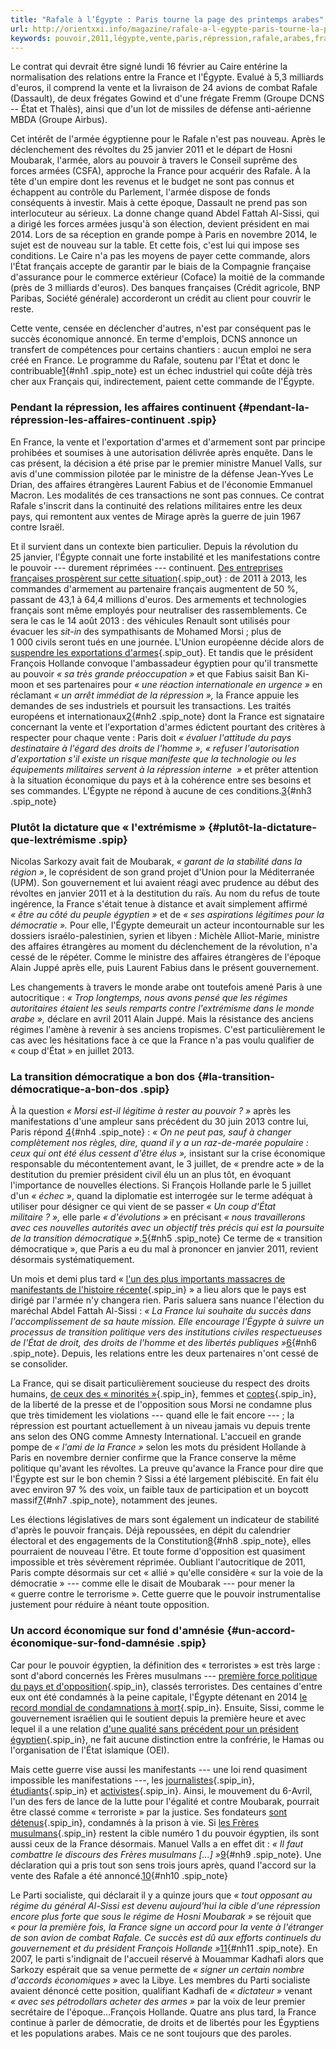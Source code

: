 ```yaml
---
title: "Rafale à l’Égypte : Paris tourne la page des printemps arabes"
url: http://orientxxi.info/magazine/rafale-a-l-egypte-paris-tourne-la-page-des-printemps-arabes,0814
keywords: pouvoir,2011,légypte,vente,paris,répression,rafale,arabes,france,page,tourne,président,printemps,égyptien
---
```

Le contrat qui devrait être signé lundi 16 février au Caire entérine la normalisation des relations entre la France et l'Égypte. Evalué à 5,3 milliards d'euros, il comprend la vente et la livraison de 24 avions de combat Rafale (Dassault), de deux frégates Gowind et d'une frégate Fremm (Groupe DCNS -- État et Thalès), ainsi que d'un lot de missiles de défense anti-aérienne MBDA (Groupe Airbus).

Cet intérêt de l'armée égyptienne pour le Rafale n'est pas nouveau. Après le déclenchement des révoltes du 25 janvier 2011 et le départ de Hosni Moubarak, l'armée, alors au pouvoir à travers le Conseil suprême des forces armées (CSFA), approche la France pour acquérir des Rafale. À la tête d'un empire dont les revenus et le budget ne sont pas connus et échappent au contrôle du Parlement, l'armée dispose de fonds conséquents à investir. Mais à cette époque, Dassault ne prend pas son interlocuteur au sérieux. La donne change quand Abdel Fattah Al-Sissi, qui a dirigé les forces armées jusqu'à son élection, devient président en mai 2014. Lors de sa réception en grande pompe à Paris en novembre 2014, le sujet est de nouveau sur la table. Et cette fois, c'est lui qui impose ses conditions. Le Caire n'a pas les moyens de payer cette commande, alors l'État français accepte de garantir par le biais de la Compagnie française d'assurance pour le commerce extérieur (Coface) la moitié de la commande (près de 3 milliards d'euros). Des banques françaises (Crédit agricole, BNP Paribas, Société générale) accorderont un crédit au client pour couvrir le reste.

Cette vente, censée en déclencher d'autres, n'est par conséquent pas le succès économique annoncé. En terme d'emplois, DCNS annonce un transfert de compétences pour certains chantiers : aucun emploi ne sera créé en France. Le programme du Rafale, soutenu par l'État et donc le contribuable[1](/magazine/rafale-a-l-egypte-paris-tourne-la-page-des-printemps-arabes,0814#nb1 "Yann Philippin, « L’État prêt à racheter Dassault Aviation en cas de mauvaise (...)"){#nh1 .spip_note} est un échec industriel qui coûte déjà très cher aux Français qui, indirectement, paient cette commande de l'Égypte.

### Pendant la répression, les affaires continuent {#pendant-la-répression-les-affaires-continuent .spip}

En France, la vente et l'exportation d'armes et d'armement sont par principe prohibées et soumises à une autorisation délivrée après enquête. Dans le cas présent, la décision a été prise par le premier ministre Manuel Valls, sur avis d'une commission pilotée par le ministre de la défense Jean-Yves Le Drian, des affaires étrangères Laurent Fabius et de l'économie Emmanuel Macron. Les modalités de ces transactions ne sont pas connues. Ce contrat Rafale s'inscrit dans la continuité des relations militaires entre les deux pays, qui remontent aux ventes de Mirage après la guerre de juin 1967 contre Israël.

Et il survient dans un contexte bien particulier. Depuis la révolution du 25 janvier, l'Égypte connait une forte instabilité et les manifestations contre le pouvoir --- durement réprimées --- continuent. [Des entreprises françaises prospèrent sur cette situation](http://www.bastamag.net/Malgre-les-tortures-et-la){.spip_out} : de 2011 à 2013, les commandes d'armement au partenaire français augmentent de 50 %, passant de 43,1 à 64,4 millions d'euros. Des armements et technologies français sont même employés pour neutraliser des rassemblements. Ce sera le cas le 14 août 2013 : des véhicules Renault sont utilisés pour évacuer les *sit-in* des sympathisants de Mohamed Morsi ; plus de 1 000 civils seront tués en une journée. L'Union européenne décide alors de [suspendre les exportations d'armes](http://www.liberation.fr/monde/2013/08/21/l-ue-ne-peut-pas-faire-pression-sur-la-volonte-du-peuple-egyptien_926060){.spip_out}. Et tandis que le président François Hollande convoque l'ambassadeur égyptien pour qu'il transmette au pouvoir *« sa très grande préoccupation »* et que Fabius saisit Ban Ki-moon et ses partenaires pour *« une réaction internationale en urgence »* en réclamant *« un arrêt immédiat de la répression »,* la France appuie les demandes de ses industriels et poursuit les transactions. Les traités européens et internationaux[2](/magazine/rafale-a-l-egypte-paris-tourne-la-page-des-printemps-arabes,0814#nb2 "Notamment le Traité sur le commerce des armes (TCA) et la Position commune (...)"){#nh2 .spip_note} dont la France est signataire concernant la vente et l'exportation d'armes édictent pourtant des critères à respecter pour chaque vente : Paris doit *« évaluer l'attitude du pays destinataire à l'égard des droits de l'homme », « refuser l'autorisation d'exportation s'il existe un risque manifeste que la technologie ou les équipements mili­taires servent à la répres­sion interne  »* et prêter attention à la situation économique du pays et à la cohérence entre ses besoins et ses commandes. L'Égypte ne répond à aucune de ces conditions.[3](/magazine/rafale-a-l-egypte-paris-tourne-la-page-des-printemps-arabes,0814#nb3 "Le pays n’est d’ailleurs signataire d’aucun traité sur le contrôle des ventes (...)"){#nh3 .spip_note}

### Plutôt la dictature que « l'extrémisme » {#plutôt-la-dictature-que-lextrémisme .spip}

Nicolas Sarkozy avait fait de Moubarak, *« garant de la stabilité dans la région »*, le coprésident de son grand projet d'Union pour la Méditerranée (UPM). Son gouvernement et lui avaient réagi avec prudence au début des révoltes en janvier 2011 et à la destitution du raïs. Au nom du refus de toute ingérence, la France s'était tenue à distance et avait simplement affirmé *« être au côté du peuple égyptien »* et de *« ses aspirations légitimes pour la démocratie ».* Pour elle, l'Égypte demeurait un acteur incontournable sur les dossiers israélo-palestinien, syrien et libyen : Michèle Alliot-Marie, ministre des affaires étrangères au moment du déclenchement de la révolution, n'a cessé de le répéter. Comme le ministre des affaires étrangères de l'époque Alain Juppé après elle, puis Laurent Fabius dans le présent gouvernement.

Les changements à travers le monde arabe ont toutefois amené Paris à une autocritique : *« Trop longtemps, nous avons pensé que les régimes autoritaires étaient les seuls remparts contre l'extrémisme dans le monde arabe »,* déclare en avril 2011 Alain Juppé. Mais la résistance des anciens régimes l'amène à revenir à ses anciens tropismes. C'est particulièrement le cas avec les hésitations face à ce que la France n'a pas voulu qualifier de « coup d'État » en juillet 2013.

### La transition démocratique a bon dos {#la-transition-démocratique-a-bon-dos .spip}

À la question *« Morsi est-il légitime à rester au pouvoir ? »* après les manifestations d'une ampleur sans précédent du 30 juin 2013 contre lui, Paris répond [4](/magazine/rafale-a-l-egypte-paris-tourne-la-page-des-printemps-arabes,0814#nb4 "Déclarations officielles de politique étrangère du 03 juillet 2013."){#nh4 .spip_note} : *« On ne peut pas, sauf à changer complètement nos règles, dire, quand il y a un raz-de-marée populaire : ceux qui ont été élus cessent d'être élus »,* insistant sur la crise économique responsable du mécontentement avant, le 3 juillet, de « prendre acte » de la destitution du premier président civil élu un an plus tôt, en évoquant l'importance de nouvelles élections. Si François Hollande parle le 5 juillet d'un *« échec »*, quand la diplomatie est interrogée sur le terme adéquat à utiliser pour désigner ce qui vient de se passer *« Un coup d'État militaire ? »,* elle parle *« d'évolutions »* en précisant *« nous travaillerons avec ces nouvelles autorités avec un objectif très précis qui est la poursuite de la transition démocratique ».*[5](/magazine/rafale-a-l-egypte-paris-tourne-la-page-des-printemps-arabes,0814#nb5 "Ibid."){#nh5 .spip_note} Ce terme de « transition démocratique », que Paris a eu du mal à prononcer en janvier 2011, revient désormais systématiquement.

Un mois et demi plus tard « [l'un des plus importants massacres de manifestants de l'histoire récente](lu-vu-entendu/massacre-de-rabaa-le-rapport-que-les-autorites-egyptiennes-ne-veulent-pas-qu-on,0654){.spip_in} » a lieu alors que le pays est dirigé par l'armée n'y changera rien. Paris saluera sans nuance l'élection du maréchal Abdel Fattah Al-Sissi : *« La France lui souhaite du succès dans l'accomplissement de sa haute mission. Elle encourage l'Égypte à suivre un processus de transition politique vers des institutions civiles respectueuses de l'État de droit, des droits de l'homme et des libertés publiques »*[6](/magazine/rafale-a-l-egypte-paris-tourne-la-page-des-printemps-arabes,0814#nb6 "Déclaration de Laurent Fabius (30 mai 2014)."){#nh6 .spip_note}. Depuis, les relations entre les deux partenaires n'ont cessé de se consolider.

La France, qui se disait particulièrement soucieuse du respect des droits humains, [de ceux des « minorités »](magazine/haro-sur-les-homosexuels-et-les-athees-en-egypte,0803){.spip_in}, femmes et [coptes](magazine/maspero-un-crime-impuni,0385){.spip_in}, de la liberté de la presse et de l'opposition sous Morsi ne condamne plus que très timidement les violations --- quand elle le fait encore --- ; la répression est pourtant actuellement à un niveau jamais vu depuis trente ans selon des ONG comme Amnesty International. L'accueil en grande pompe de *« l'ami de la France »* selon les mots du président Hollande à Paris en novembre dernier confirme que la France conserve la même politique qu'avant les révoltes. La preuve qu'avance la France pour dire que l'Égypte est sur le bon chemin ? Sissi a été largement plébiscité. En fait élu avec environ 97 % des voix, un faible taux de participation et un boycott massif[7](/magazine/rafale-a-l-egypte-paris-tourne-la-page-des-printemps-arabes,0814#nb7 "Alain Gresh, « Égypte, le premier échec du « maréchal » Sissi », Nouvelles (...)"){#nh7 .spip_note}, notamment des jeunes.

Les élections législatives de mars sont également un indicateur de stabilité d'après le pouvoir français. Déjà repoussées, en dépit du calendrier électoral et des engagements de la Constitution[8](/magazine/rafale-a-l-egypte-paris-tourne-la-page-des-printemps-arabes,0814#nb8 "Adoptée à près de 97 % des voix après un boycott massif, son texte a été changé (...)"){#nh8 .spip_note}, elles pourraient de nouveau l'être. Et toute forme d'opposition est quasiment impossible et très sévèrement réprimée. Oubliant l'autocritique de 2011, Paris compte désormais sur cet « allié » qu'elle considère « sur la voie de la démocratie » --- comme elle le disait de Moubarak --- pour mener la « guerre contre le terrorisme ». Cette guerre que le pouvoir instrumentalise justement pour réduire à néant toute opposition.

### Un accord économique sur fond d'amnésie {#un-accord-économique-sur-fond-damnésie .spip}

Car pour le pouvoir égyptien, la définition des « terroristes » est très large : sont d'abord concernés les Frères musulmans --- [première force politique du pays et d'opposition](magazine/egypte-une-strategie-d-elimination-des-freres-musulmans,0362){.spip_in}, classés terroristes. Des centaines d'entre eux ont été condamnés à la peine capitale, l'Égypte détenant en 2014 [le record mondial de condamnations à mort](magazine/quand-un-juge-egyptien-condamne-a-mort-529-personnes-d-un-coup,0552){.spip_in}. Ensuite, Sissi, comme le gouvernement israélien qui le soutient depuis la première heure et avec lequel il a une relation [d'une qualité sans précédent pour un président égyptien](documents/chronologies/l-etranglement-egyptien-de-gaza,0769){.spip_in}, ne fait aucune distinction entre la confrérie, le Hamas ou l'organisation de l'État islamique (OEI).

Mais cette guerre vise aussi les manifestants --- une loi rend quasiment impossible les manifestations ---, les [journalistes](magazine/egypte-guerre-ouverte-contre-le-journalisme,0605){.spip_in}, [étudiants](magazine/le-champ-de-bataille-des-universites-egyptiennes,0772){.spip_in} et [activistes](magazine/en-egypte-la-police-prend-sa-revanche,0691){.spip_in}. Ainsi, le mouvement du 6-Avril, l'un des fers de lance de la lutte pour l'égalité et contre Moubarak, pourrait être classé comme « terroriste » par la justice. Ses fondateurs [sont détenus](magazine/prisonniers-egyptiens-en-greve-de-la-faim,0736){.spip_in}, condamnés à la prison à vie. Si [les Frères musulmans](dossiers/les-freres-musulmans,0696){.spip_in} restent la cible numéro 1 du pouvoir égyptien, ils sont aussi ceux de la France désormais. Manuel Valls a en effet dit : *« Il faut combattre le discours des Frères musulmans \[...\] »*[9](/magazine/rafale-a-l-egypte-paris-tourne-la-page-des-printemps-arabes,0814#nb9 "Europe 1, 9 février 2015."){#nh9 .spip_note}. Une déclaration qui a pris tout son sens trois jours après, quand l'accord sur la vente des Rafale a été annoncé.[10](/magazine/rafale-a-l-egypte-paris-tourne-la-page-des-printemps-arabes,0814#nb10 "Manuel Valls visait aussi les salafistes, relativement épargnés par le (...)"){#nh10 .spip_note}

Le Parti socialiste, qui déclarait il y a quinze jours que *« tout opposant au régime du général Al-Sissi est devenu aujourd'hui la cible d'une répression encore plus forte que sous le régime de Hosni Moubarak »* se réjouit que *« pour la première fois, la France signe un accord pour la vente à l'étranger de son avion de combat Rafale. Ce succès est dû aux efforts continuels du gouvernement et du président François Hollande »*[11](/magazine/rafale-a-l-egypte-paris-tourne-la-page-des-printemps-arabes,0814#nb11 "« Égypte : toute la lumière doit être faite sur le meurtre de Shaima al Sabagh  (...)"){#nh11 .spip_note}. En 2007, le parti s'indignait de l'accueil réservé à Mouammar Kadhafi alors que Sarkozy espérait que sa venue permette de *« signer un certain nombre d'accords économiques »* avec la Libye. Les membres du Parti socialiste avaient dénoncé cette position, qualifiant Kadhafi de *« dictateur »* venant *« avec ses pétrodollars acheter des armes »* par la voix de leur premier secrétaire de l'époque\...François Hollande. Quatre ans plus tard, la France continue à parler de démocratie, de droits et de libertés pour les Égyptiens et les populations arabes. Mais ce ne sont toujours que des paroles.
